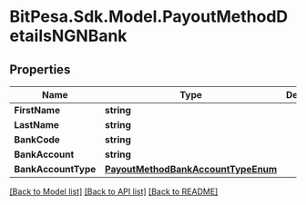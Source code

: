 
# BitPesa.Sdk.Model.PayoutMethodDetailsNGNBank

## Properties

Name | Type | Description | Notes
------------ | ------------- | ------------- | -------------
**FirstName** | **string** |  | 
**LastName** | **string** |  | 
**BankCode** | **string** |  | 
**BankAccount** | **string** |  | 
**BankAccountType** | [**PayoutMethodBankAccountTypeEnum**](PayoutMethodBankAccountTypeEnum.md) |  | 

[[Back to Model list]](../README.md#documentation-for-models)
[[Back to API list]](../README.md#documentation-for-api-endpoints)
[[Back to README]](../README.md)

